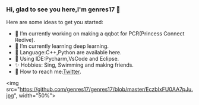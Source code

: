 ### Hi, glad to see you here,I'm genres17 👋


Here are some ideas to get you started:

- 🔭 I’m currently working on making a qqbot for PCR(Princess Connect Redive).
- 🌱 I’m currently learning deep learning.
- 🍞 Language:C++,Python are available here.
- 🐺 Using IDE:Pycharm,VsCode and Eclipse.
- ✨ Hobbies: Sing, Swimming and making friends.
- 🌈 How to reach me:[Twitter](https://twitter.com/genres17).

<img src="https://github.com/genres17/genres17/blob/master/EczbIxFU0AA7pJu.jpg", width="50%">


